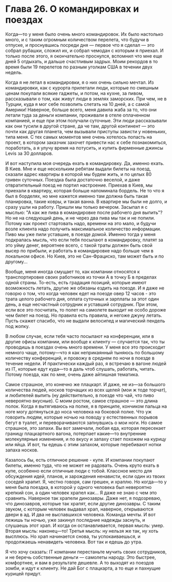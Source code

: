 # Глава 26. О командировках и поездах

Когда—то у меня было очень много командировок. Их было настолько много, и с таким огромным количеством перелета, что будучи в отпуске, и проснувшись посреди дня — первое что я сделал — это собрал рубашки, сложил их, и собрал чемодан с которым я приехал. И только после этого, я окончательно проснулся, вспомнил что мне еще дней 5 отдыхать, и дальше счастливым задрых. Моим рекордов в то время были 19 перелетов по разным уголкам США в течении двух недель.

Когда я не летал в командировки, я о них очень сильно мечтал. Из командировки, как с курорта прилетали люди, которые по смешным ценам покупали всякие гаджеты, и потом, на кухне, за пивом, рассказывали о том, как живут люди в землях заморских. При чем, не в Турции, куда я мог себе позволить слетать на 10 дней, а с самой Америки! Наверное, больше всего, меня давила жаба за то, что они летали туда за деньги компании, проживали в отеле оплаченном компанией, и еще при этом получали суточные. Эти люди рассказывали как они тусили в другой стране, да че там, другой континент — это почти как другая планета, чем вызывали приступы зависти у новеньких, типа меня. С тех самых моментов мне очень хотелось попасть на проект, в котором заказчик захочет привести нас к себе познакомиться, поработать, а я улучу время на потусить, и купить фирменные джинсы Levis за 30 долларов.

И вот наступила моя очередь ехать в командировку. Да, именно ехать. В Киев. Мне и еще нескольким ребятам выдали билеты на поезд, сказали адрес квартиры в которой мы будем жить, и по целых 80 гривен суточных. Поездка была достаточно веселой, и даже отвратительный поезд не портил настроение. Приехав в Киев, мы приехали в квартиру, которая больше напоминала бордель. Не то что я был в борделях, но мне кажется именно там должна быть такая планировка, такие ковры, и такая ванна. В квартире мы были не долго, и сразу ушли на работу. Пришли мы только вечером. Засыпал я с мыслью: "А как же пива в командировке после рабочего дня выпить"? Но не на следующий день, и не через два пива мы так и не попили. Потому как проект стартовать надо, времени на это мало, и будучи возле клиента надо получить максимальное количество информации. Пиво мы уже пили уставшие, в поезде домой. Именно тогда у меня подкралась мысль, что если тебя посылают в командировку, платят за это уйму денег, вероятнее всего, с такой траты должен быть свой высер по прибыли, и работать в командировке надо больше чем в локальном офисе. Но Киев, это не Сан-Фрациско, там может быть и по другому...

Вообще, меня иногда смущает то, как компании относятся к транспортировке своих работников из точки А в точку Б в пределах одной страны. То-есть, есть градация позиций, которые имеют возможность летать, другие же обязаны ездить на поезде. И я даже не говорю о том, что когда человек едет на поезде овер 12 часов - это трата целого рабочего дня, оплата суточных и зарплаты за этот один день, а еще несчастный сотрудник и уставший сотрудник. При этом, если все это посчитать, то полет на самолете выходит не особо дороже чем билет на поезд. Но правила есть правила, и негоже джуну летать. Пусть скажет спасибо, что не выдали велосипед и магический пендель под жопку.

В любом случае, если тебя часто посылают на конференции, или в другие офисы компании, или вообще к клиенту — случается так, что ты проводишь в поездах очень много времени. У меня все это происходит немного чаще, потому—что я как неприкаянный тыняюсь по большому количеству конференций, и провожу в среднем по ночи в поезде в течение недели. И практически каждый раз, я встречаю в вагоне людей из IT, которые едут куда—то в даль чтоб слушать, работать, читать. Потому поезда, как по мне, очень даже айтишная тематика.

Самое страшное, это конечно же плацкарт. И даже, не из—за большого количества людей, носков торчащих из всех щелей (мои ж тоде торчат), и любителей выпить (ну действительно, в поезде что чай, что пиво невероятно вкусные). С моим ростом, самое страшное — это длина полок. Когда я вытягиваюсь на полке, я в принципе, кончиком пальца на ноге могу дотянуться до носа человека на боковой полке. Что уж говорить людям, которые ночью на поводу у естественных порывов бегут в туалет, и переворачиваются запнувшись о мои ноги. Но самое страшное, это запахи. Вы вот замечали, любая еда, которая пересекает границу плацкартного вагона, потерпает какие—то внутренние молекулярные изменения, и по вкусу и запаху стает похожем на курицу или яйца. И вот, ты едешь с этим запахом, которые перебивают нотки запаха носков.

Казалось бы, есть отличное решение - купе. И компании покупают билеты, именно туда, что не может не радовать. Очень круто ехать в купе, особенно если отличные люди с тобой. Классное место для обсуждения идей, планов, и зарождения ненависти, если один из твоих соседей храпит. Я, честно говоря, сам грешен, и храплю. Но когда—то у меня была поездка, в которой у одного человека был невероятно крепкий сон, а один человек храпел как... Я даже не знаю с чем это сравнить. Наверное так храпели динозавры. Даже нет, я подозреваю, что динозавров, которые так храпят, если другие динозавры. С таким звуком, с которым человек выдавал храп, наверное, открываются двери в ад. И два не выспавшихся человека. Команда мечты. И вот лежишь ты ночью, уже закинул последние надежды заснуть, и слушаешь этот храп. И когда он останавливается, первая мысль: умер. Вторая мысль: наконец—то! Третья мысль: ну нельзя же так, ну хоть высплюсь. Но храп начинается снова, ты успокаиваешься, и продолжаешь ненавидеть человека. Вот так и едешь до утра.

Я что хочу сказать: IT компании перестаньте мучить своих сотрудников, и не беречь собственные деньги — самолеты народу. Это быстрее, комфортнее, и вам в результате дешевле. А то выходят из поездов зомби, и идут к клиенту. Не дай Бог с плацкарта, а то еще и пахнущие курицей придут.